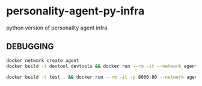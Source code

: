 # personality-agent-py-infra
python version of personality agent infra

## DEBUGGING

```bash
docker network create agent 
docker build -t devtool devtools && docker run --rm -it --network agent --name devtool -e PORT=8010 devtool
```

```bash
docker build -t test . && docker run --rm -it -p 8000:80 --network agent -e BACKEND_BASE_URL=http://devtool:8010 -e AUTHORIZATION_TOKEN="idk" --env-file=.env test
```